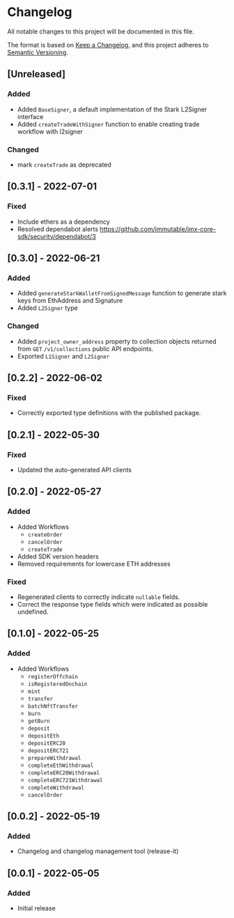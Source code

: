 # Changelog

All notable changes to this project will be documented in this file.

The format is based on [Keep a Changelog](https://keepachangelog.com/en/1.0.0/),
and this project adheres to [Semantic Versioning](https://semver.org/spec/v2.0.0.html).

## [Unreleased]
### Added
- Added `BaseSigner`, a default implementation of the Stark L2Signer interface
- Added `createTradeWithSigner` function to enable creating trade workflow with l2signer

### Changed
- mark `createTrade` as deprecated 

## [0.3.1] - 2022-07-01

### Fixed

- Include ethers as a dependency
- Resolved dependabot alerts https://github.com/immutable/imx-core-sdk/security/dependabot/3

## [0.3.0] - 2022-06-21

### Added
- Added `generateStarkWalletFromSignedMessage` function to generate stark keys from EthAddress and Signature
- Added `L2Signer` type

### Changed

- Added `project_owner_address` property to collection objects returned from `GET` `/v1/collections` public API endpoints.
- Exported `L1Signer` and `L2Signer`

## [0.2.2] - 2022-06-02

### Fixed

- Correctly exported type definitions with the published package.

## [0.2.1] - 2022-05-30

### Fixed

- Updated the auto-generated API clients

## [0.2.0] - 2022-05-27

### Added

- Added Workflows
  - `createOrder`
  - `cancelOrder`
  - `createTrade`
- Added SDK version headers
- Removed requirements for lowercase ETH addresses

### Fixed

- Regenerated clients to correctly indicate `nullable` fields.
- Correct the response type fields which were indicated as possible undefined.

## [0.1.0] - 2022-05-25

### Added

- Added Workflows
  - `registerOffchain`
  - `isRegisteredOnchain`
  - `mint`
  - `transfer`
  - `batchNftTransfer`
  - `burn`
  - `getBurn`
  - `deposit`
  - `depositEth`
  - `depositERC20`
  - `depositERC721`
  - `prepareWithdrawal`
  - `completeEthWithdrawal`
  - `completeERC20Withdrawal`
  - `completeERC721Withdrawal`
  - `completeWithdrawal`
  - `cancelOrder`

## [0.0.2] - 2022-05-19

### Added

- Changelog and changelog management tool (release-it)

## [0.0.1] - 2022-05-05

### Added

- Initial release

